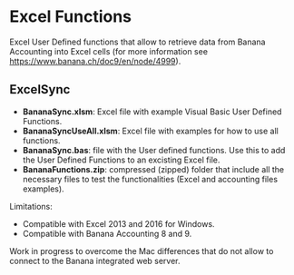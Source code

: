 # Excel Functions
Excel User Defined functions that allow to retrieve data from Banana Accounting into Excel cells (for more information see https://www.banana.ch/doc9/en/node/4999).

## ExcelSync 
* **BananaSync.xlsm**: Excel file with example Visual Basic User Defined Functions.
* **BananaSyncUseAll.xlsm**: Excel file with examples for how to use all functions. 
* **BananaSync.bas**: file with the User defined functions. Use this to add the User Defined Functions to an excisting Excel file. 
* **BananaFunctions.zip**: compressed (zipped) folder that include all the necessary files to test the functionalities (Excel and accounting files examples).  

Limitations:
* Compatible with Excel 2013 and 2016 for Windows.
* Compatible with Banana Accounting 8 and 9.

Work in progress to overcome the Mac differences that do not allow to connect to the Banana integrated web server.

